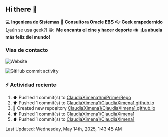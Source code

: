 ## Hi there 👋

:computer: **Ingeniera de Sistemas**
:pencil: **Consultora Oracle EBS**
:eyeglasses: **Geek empedernido** (¿aún se usa geek?)
😁: **Me encanta el cine y hacer deporte**
:family: **¡La abuela más feliz del mundo!**

### Vias de contacto
![Website](https://img.shields.io/badge/claudiaximena1.com-up-green?style=for-the_badge)

![GitHub commit activity](https://img.shields.io/github/commit-activity/m/ClaudiaXimena1/ClaudiaXimena1)

### :zap: Actividad reciente
<!--RECENT_ACTIVITY:start-->
1. ⬆️ Pushed 1 commit(s) to [ClaudiaXimena1/miPrimerRepo](https://github.com/ClaudiaXimena1/miPrimerRepo)<br>
2. ⬆️ Pushed 1 commit(s) to [ClaudiaXimena1/ClaudiaXimena1.github.io](https://github.com/ClaudiaXimena1/ClaudiaXimena1.github.io)<br>
3. 📔 Created new repository [ClaudiaXimena1/ClaudiaXimena1.github.io](https://github.com/ClaudiaXimena1/ClaudiaXimena1.github.io)<br>
4. ⬆️ Pushed 1 commit(s) to [ClaudiaXimena1/ClaudiaXimena1](https://github.com/ClaudiaXimena1/ClaudiaXimena1)<br>
5. ⬆️ Pushed 1 commit(s) to [ClaudiaXimena1/ClaudiaXimena1](https://github.com/ClaudiaXimena1/ClaudiaXimena1)<br>
<!--RECENT_ACTIVITY:end-->
<!--RECENT_ACTIVITY:last_update-->
Last Updated: Wednesday, May 14th, 2025, 1:43:45 AM
<!--RECENT_ACTIVITY:last_update_end-->
